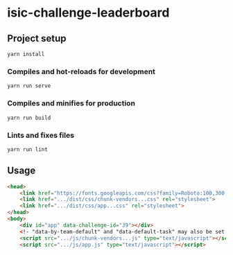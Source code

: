 # isic-challenge-leaderboard

## Project setup
```
yarn install
```

### Compiles and hot-reloads for development
```
yarn run serve
```

### Compiles and minifies for production
```
yarn run build
```

### Lints and fixes files
```
yarn run lint
```

 ## Usage
```html
<head>
    <link href="https://fonts.googleapis.com/css?family=Roboto:100,300,400,500,700,900" rel="stylesheet">
    <link href=".../dist/css/chunk-vendors...css" rel="stylesheet">
    <link href=".../dist/css/app...css" rel="stylesheet">
</head>
<body>
    <div id="app" data-challenge-id="39"></div>
    <!- "data-by-team-default" and "data-default-task" may also be set as attributes --->
    <script src=".../js/chunk-vendors...js" type="text/javascript"></script>
    <script src=".../js/app.js" type="text/javascript"></script>
```
